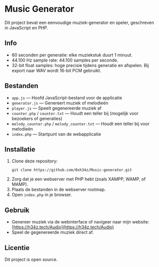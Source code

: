 # Music Generator

Dit project bevat een eenvoudige muziek-generator en speler, geschreven in JavaScript en PHP.

## Info
- 60 seconden per generatie: elke muziekstuk duurt 1 minuut.
- 44.100 Hz sample rate: 44.100 samples per seconde.
- 32-bit float samples: hoge precisie tijdens generatie en afspelen.
Bij export naar WAV wordt 16-bit PCM gebruikt.

## Bestanden

- `app.js` — Hoofd JavaScript-bestand voor de applicatie
- `generator.js` — Genereert muziek of melodieën
- `player.js` — Speelt gegenereerde muziek af
- `counter.php` / `counter.txt` — Houdt een teller bij (mogelijk voor bezoekers of generaties)
- `melody_counter.php` / `melody_counter.txt` — Houdt een teller bij voor melodieën
- `index.php` — Startpunt van de webapplicatie

## Installatie

1. Clone deze repository:
   ```
   git clone https://github.com/0xh34z/Music-generator.git
   ```
2. Zorg dat je een webserver met PHP hebt (zoals XAMPP, WAMP, of MAMP).
3. Plaats de bestanden in de webserver rootmap.
4. Open `index.php` in je browser.

## Gebruik

- Genereer muziek via de webinterface of navigeer naar mijn website: [https://h34z.tech/Audio](https://h34z.tech/Audio)
- Speel de gegenereerde muziek direct af.

## Licentie

Dit project is open source.
